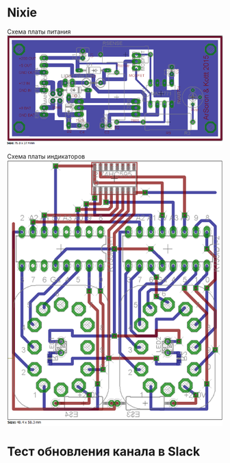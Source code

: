 # Nixie

Схема платы питания
<img src="/Eagle/Clock%20Power/Preview.png" />

Схема платы индикаторов
<img src="/Eagle/Clock%20Front/Preview.png" />

# Тест обновления канала в Slack
